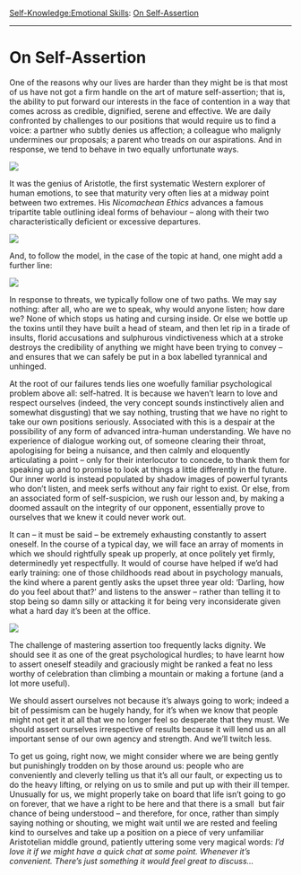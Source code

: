 [Self-Knowledge:](https://www.theschooloflife.com/thebookoflife/category/self-knowledge/)[Emotional Skills](https://www.theschooloflife.com/thebookoflife/category/self-knowledge/emotional-skills/): [On Self-Assertion](https://www.theschooloflife.com/thebookoflife/on-self-assertion/)

* * *

# On Self-Assertion

One of the reasons why our lives are harder than they might be is that most of us have not got a firm handle on the art of mature self-assertion; that is, the ability to put forward our interests in the face of contention in a way that comes across as credible, dignified, serene and effective. We are daily confronted by challenges to our positions that would require us to find a voice: a partner who subtly denies us affection; a colleague who malignly undermines our proposals; a parent who treads on our aspirations. And in response, we tend to behave in two equally unfortunate ways.

![](https://www.theschooloflife.com/thebookoflife/wp-content/uploads/2019/05/Vassily_Kandinsky_1926_-_Several_Circles_Gugg_0910_25-1006x1024.jpg)

It was the genius of Aristotle, the first systematic Western explorer of human emotions, to see that maturity very often lies at a midway point between two extremes. His _Nicomachean Ethics_ advances a famous tripartite table outlining ideal forms of behaviour – along with their two characteristically deficient or excessive departures.

![](https://www.theschooloflife.com/thebookoflife/wp-content/uploads/2019/05/SA-Table-1.png)

And, to follow the model, in the case of the topic at hand, one might add a further line:

![](https://www.theschooloflife.com/thebookoflife/wp-content/uploads/2019/05/SA-Table-2.png)

In response to threats, we typically follow one of two paths. We may say nothing: after all, who are we to speak, why would anyone listen; how dare we? None of which stops us hating and cursing inside. Or else we bottle up the toxins until they have built a head of steam, and then let rip in a tirade of insults, florid accusations and sulphurous vindictiveness which at a stroke destroys the credibility of anything we might have been trying to convey – and ensures that we can safely be put in a box labelled tyrannical and unhinged.

At the root of our failures tends lies one woefully familiar psychological problem above all: self-hatred. It is because we haven’t learn to love and respect ourselves (indeed, the very concept sounds instinctively alien and somewhat disgusting) that we say nothing, trusting that we have no right to take our own positions seriously. Associated with this is a despair at the possibility of any form of advanced intra-human understanding. We have no experience of dialogue working out, of someone clearing their throat, apologising for being a nuisance, and then calmly and eloquently articulating a point – only for their interlocutor to concede, to thank them for speaking up and to promise to look at things a little differently in the future. Our inner world is instead populated by shadow images of powerful tyrants who don’t listen, and meek serfs without any fair right to exist. Or else, from an associated form of self-suspicion, we rush our lesson and, by making a doomed assault on the integrity of our opponent, essentially prove to ourselves that we knew it could never work out.

It can – it must be said – be extremely exhausting constantly to assert oneself. In the course of a typical day, we will face an array of moments in which we should rightfully speak up properly, at once politely yet firmly, determinedly yet respectfully. It would of course have helped if we’d had early training: one of those childhoods read about in psychology manuals, the kind where a parent gently asks the upset three year old: ‘Darling, how do you feel about that?’ and listens to the answer – rather than telling it to stop being so damn silly or attacking it for being very inconsiderate given what a hard day it’s been at the office.

![](https://www.theschooloflife.com/thebookoflife/wp-content/uploads/2019/05/Vassily_Kandinsky_1923_-_Circles_in_a_Circle.jpg)

The challenge of mastering assertion too frequently lacks dignity. We should see it as one of the great psychological hurdles; to have learnt how to assert oneself steadily and graciously might be ranked a feat no less worthy of celebration than climbing a mountain or making a fortune (and a lot more useful).

We should assert ourselves not because it’s always going to work; indeed a bit of pessimism can be hugely handy, for it’s when we know that people might not get it at all that we no longer feel so desperate that they must. We should assert ourselves irrespective of results because it will lend us an all important sense of our own agency and strength. And we’ll twitch less.

To get us going, right now, we might consider where we are being gently but punishingly trodden on by those around us: people who are conveniently and cleverly telling us that it’s all our fault, or expecting us to do the heavy lifting, or relying on us to smile and put up with their ill temper. Unusually for us, we might properly take on board that life isn’t going to go on forever, that we have a right to be here and that there is a small &nbsp;but fair chance of being understood – and therefore, for once, rather than simply saying nothing or shouting, we might wait until we are rested and feeling kind to ourselves and take up a position on a piece of very unfamiliar Aristotelian middle ground, patiently uttering some very magical words: _I’d love it if we might have a quick chat at some point. Whenever it’s convenient. There’s just something it would feel great to discuss…_
